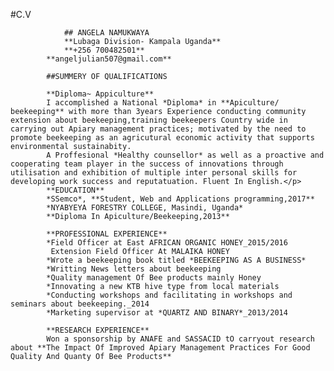 #C.V

                ## ANGELA NAMUKWAYA 
                **Lubaga Division- Kampala Uganda**
                **+256 700482501**
            **angeljulian507@gmail.com**
            
            ##SUMMERY OF QUALIFICATIONS
            
            **Diploma~ Appiculture**
            I accomplished a National *Diploma* in **Apiculture/ beekeeping** with more than 3years Experience conducting community extension about beekeeping,training beekeepers Country wide in carrying out Apiary management practices; motivated by the need to promote beekeeping as an agricutural economic activity that supports environmental sustainabity.
            A Proffesional *Healthy counsellor* as well as a proactive and cooperating team player in the success of innovations through utilisation and exhibition of multiple inter personal skills for developing work success and reputatuation. Fluent In English.</p>
            **EDUCATION**
            *SSemco*, **Student, Web and Applications programming,2017**
            *NYABYEYA FORESTRY COLLEGE, Masindi, Uganda*
            **Diploma In Apiculture/Beekeeping,2013**
            
            **PROFESSIONAL EXPERIENCE**
            *Field Officer at East AFRICAN ORGANIC HONEY_2015/2016
             Extension Field Officer At MALAIKA HONEY
            *Wrote a beekeeping book titled *BEEKEEPING AS A BUSINESS*
            *Writting News letters about beekeeping
            *Quality management Of Bee products mainly Honey
            *Innovating a new KTB hive type from local materials
            *Conducting workshops and facilitating in workshops and seminars about beekeeping._2014
            *Marketing supervisor at *QUARTZ AND BINARY*_2013/2014
            
            **RESEARCH EXPERIENCE**
            Won a sponsorship by ANAFE and SASSACID tO carryout research about **The Impact Of Improved Apiary Management Practices For Good Quality And Quanty Of Bee Products**  
            
        


